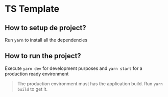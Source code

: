 # TS Template

## How to setup de project?

Run `yarn` to install all the dependencies

## How to run the project?

Execute `yarn dev` for development purposes and `yarn start` for a production
ready environment

> The production environment must has the application build. Run `yarn build` to
> get it.
